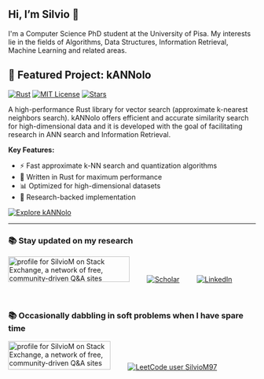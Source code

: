## Hi, I’m Silvio 👋
I'm a Computer Science PhD student at the University of Pisa. My interests lie in the fields of Algorithms, Data Structures, Information Retrieval, Machine Learning and related areas.

## 🚀 Featured Project: kANNolo

[![Rust](https://img.shields.io/badge/rust-%23000000.svg?style=for-the-badge&logo=rust&logoColor=white)](https://github.com/TusKANNy/kannolo)
[![MIT License](https://img.shields.io/badge/License-MIT-yellow.svg?style=for-the-badge)](https://github.com/TusKANNy/kannolo/blob/main/LICENSE)
[![Stars](https://img.shields.io/github/stars/TusKANNy/kannolo?style=for-the-badge&logo=github)](https://github.com/TusKANNy/kannolo)

A high-performance Rust library for vector search (approximate k-nearest neighbors search). kANNolo offers efficient and accurate similarity search for high-dimensional data and it is developed with the goal of facilitating research in ANN search and Information Retrieval.

**Key Features:**
- ⚡ Fast approximate k-NN search and quantization algorithms
- 🦀 Written in Rust for maximum performance
- 📊 Optimized for high-dimensional datasets
- 🔬 Research-backed implementation

[![Explore kANNolo](https://img.shields.io/badge/Visit_Repository-blue?style=for-the-badge)](https://github.com/TusKANNy/kannolo)

--------

### 📚 Stay updated on my research

<a href="https://www.isti.cnr.it/it/chi-siamo/people-detail/1075/Martinico_Silvio"><img src="https://www.isti.cnr.it/images/logo_isti.png" width="247" height="52.25" alt="profile for SilvioM on Stack Exchange, a network of free, community-driven Q&amp;A sites" title="profile for SilvioM on Stack Exchange, a network of free, community-driven Q&amp;A sites"></a>
&nbsp; &nbsp; &nbsp; &nbsp; [![Scholar][scholar-shield]][scholar-url] &nbsp; &nbsp; &nbsp; &nbsp; [![LinkedIn][linkedin-shield]][linkedin-url]

<br/>

### 📚 Occasionally dabbling in soft problems when I have spare time

<a href="https://stackexchange.com/users/21093928"><img src="https://stackexchange.com/users/flair/21093928.png?theme=dark" width="208" height="58" alt="profile for SilvioM on Stack Exchange, a network of free, community-driven Q&amp;A sites" title="profile for SilvioM on Stack Exchange, a network of free, community-driven Q&amp;A sites"></a>
&nbsp; &nbsp; &nbsp; &nbsp; [![LeetCode user SilvioM97](https://img.shields.io/badge/dynamic/json?style=for-the-badge&labelColor=black&color=%23ffa116&label=Solved&query=solved&url=https%3A%2F%2Fleetcode-badge.vercel.app%2Fapi%2Fusers%2FSilvioM97&logo=leetcode&logoColor=yellow)](https://leetcode.com/SilvioM97/)



<!---
[![LinkTree][linktree-shield]][linktree-url]
--->






<!---
SilvioM97/SilvioM97 is a ✨ special ✨ repository because its `README.md` (this file) appears on your GitHub profile.
You can click the Preview link to take a look at your changes.
--->


[linkedin-shield]: https://img.shields.io/badge/-LinkedIn-black.svg?style=plastic&logo=linkedin&color=blue
[linkedin-url]: https://www.linkedin.com/in/silvio-martinico-434285221/
[logo_isti]: https://github.com/SilvioM97/SilvioM97/assets/96478908/b4bdd44c-b75a-48cc-92c1-6da742dae832
[url_isti]: https://www.isti.cnr.it/it/chi-siamo/people-detail/1075/Martinico_Silvio 
[scholar-shield]: https://img.shields.io/badge/Google_Scholar-4285F4?style=for-the-badge&logo=google-scholar&logoColor=white
[scholar-url]: https://scholar.google.com/citations?user=RPDQv_gAAAAJ

<!---
[linktree-shield]: https://img.shields.io/badge/linktree-39E09B?style=for-the-badge&logo=linktree&logoColor=white
[linktree-url]: https://linktr.ee/silviom97
--->

